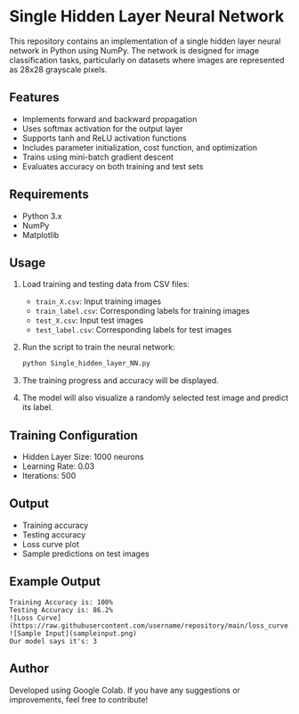 # Single Hidden Layer Neural Network

This repository contains an implementation of a single hidden layer neural network in Python using NumPy. The network is designed for image classification tasks, particularly on datasets where images are represented as 28x28 grayscale pixels.

## Features
- Implements forward and backward propagation
- Uses softmax activation for the output layer
- Supports tanh and ReLU activation functions
- Includes parameter initialization, cost function, and optimization
- Trains using mini-batch gradient descent
- Evaluates accuracy on both training and test sets

## Requirements
- Python 3.x
- NumPy
- Matplotlib

## Usage
1. Load training and testing data from CSV files:
   - `train_X.csv`: Input training images
   - `train_label.csv`: Corresponding labels for training images
   - `test_X.csv`: Input test images
   - `test_label.csv`: Corresponding labels for test images

2. Run the script to train the neural network:
   ```bash
   python Single_hidden_layer_NN.py
   ```
3. The training progress and accuracy will be displayed.
4. The model will also visualize a randomly selected test image and predict its label.

## Training Configuration
- Hidden Layer Size: 1000 neurons
- Learning Rate: 0.03
- Iterations: 500

## Output
- Training accuracy
- Testing accuracy
- Loss curve plot
- Sample predictions on test images

## Example Output
```
Training Accuracy is: 100%
Testing Accuracy is: 86.2%
![Loss Curve](https://raw.githubusercontent.com/username/repository/main/loss_curve.png)
![Sample Input](sampleinput.png)
Our model says it's: 3
```

## Author
Developed using Google Colab. If you have any suggestions or improvements, feel free to contribute!

